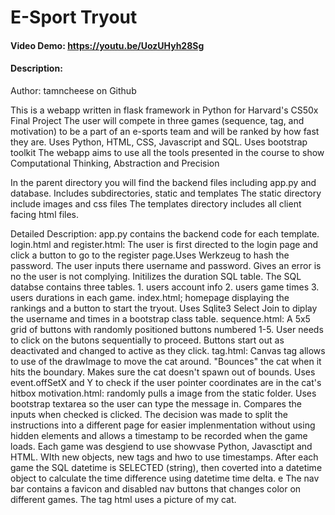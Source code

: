 # E-Sport Tryout
#### Video Demo:  <https://youtu.be/UozUHyh28Sg>
#### Description:
Author: tamncheese on Github

This is a webapp written in flask framework in Python for Harvard's CS50x Final Project
The user will compete in three games (sequence, tag, and motivation) to be a part of an e-sports team and will be ranked by how fast they are.
Uses Python, HTML, CSS, Javascript and SQL. Uses bootstrap toolkit
The webapp aims to use all the tools presented in the course to show Computational Thinking, Abstraction and Precision

In the parent directory you will find the backend files including app.py and database. Includes subdirectories, static and templates
The static directory include images and css files
The templates directory includes all client facing html files.

Detailed Description:
app.py contains the backend code for each template.
login.html and register.html: The user is first directed to the login page and click a button to go to the register page.Uses Werkzeug to hash the password.
The user inputs there username and password. Gives an error is no the user is not complying. Initilizes the duration SQL table. The SQL databse contains three tables. 1. users account info 2. users game times 3. users durations in each game.
index.html; homepage displaying the rankings and a button to start the tryout. Uses Sqlite3 Select Join to diplay the username and times in a bootstrap class table.
sequence.html: A 5x5 grid of buttons with randomly positioned buttons numbered 1-5. User needs to click on the butons sequentially to proceed. Buttons start out as deactivated and changed to active as they click.
tag.html: Canvas tag allows to use of the drawImage to move the cat around. "Bounces" the cat when it hits the boundary. Makes sure the cat doesn't spawn out of bounds. Uses event.offSetX and Y to check if the user pointer coordinates are in the cat's hitbox
motivation.html: randomly pulls a image from the static folder. Uses bootstrap textarea so the user can type the message in. Compares the inputs when checked is clicked.
The decision was made to split the instructions into a different page for easier implenmentation without using hidden elements and allows a timestamp to be recorded when the game loads. Each game was desgiend to use showvase Python, Javasctipt and HTML. WIth new objects, new tags and hwo to use timestamps.
After each game the SQL datetime is SELECTED (string), then coverted into a datetime object to calculate the time difference using datetime time delta. e
The nav bar contains a favicon and disabled nav buttons that changes color on different games. The tag html uses a picture of my cat.


